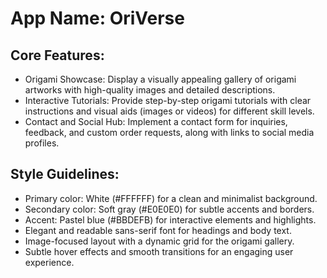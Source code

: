 # **App Name**: OriVerse

## Core Features:

- Origami Showcase: Display a visually appealing gallery of origami artworks with high-quality images and detailed descriptions.
- Interactive Tutorials: Provide step-by-step origami tutorials with clear instructions and visual aids (images or videos) for different skill levels.
- Contact and Social Hub: Implement a contact form for inquiries, feedback, and custom order requests, along with links to social media profiles.

## Style Guidelines:

- Primary color: White (#FFFFFF) for a clean and minimalist background.
- Secondary color: Soft gray (#E0E0E0) for subtle accents and borders.
- Accent: Pastel blue (#BBDEFB) for interactive elements and highlights.
- Elegant and readable sans-serif font for headings and body text.
- Image-focused layout with a dynamic grid for the origami gallery.
- Subtle hover effects and smooth transitions for an engaging user experience.